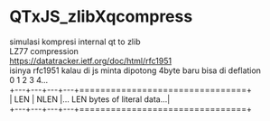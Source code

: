 # QTxJS_zlibXqcompress
simulasi kompresi internal qt to zlib<br />
LZ77 compression <br />
https://datatracker.ietf.org/doc/html/rfc1951 <br />
isinya rfc1951 kalau di js minta dipotong 4byte baru bisa di deflation <br />
  0   1   2   3   4... <br />
  +---+---+---+---+================================+ <br />
  |  LEN  | NLEN  |... LEN bytes of literal data...| <br />
  +---+---+---+---+================================+ <br />
